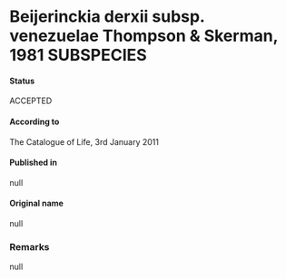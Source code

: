 # Beijerinckia derxii subsp. venezuelae Thompson & Skerman, 1981 SUBSPECIES

#### Status
ACCEPTED

#### According to
The Catalogue of Life, 3rd January 2011

#### Published in
null

#### Original name
null

### Remarks
null